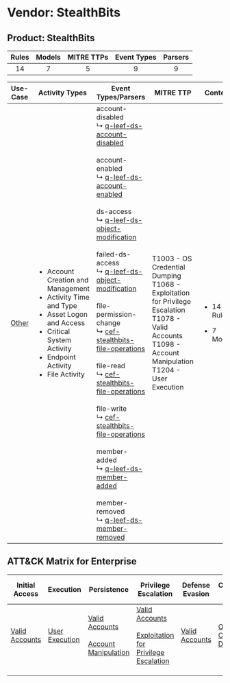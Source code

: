 Vendor: StealthBits
===================
Product: StealthBits
--------------------
| Rules | Models | MITRE TTPs | Event Types | Parsers |
|:-----:|:------:|:----------:|:-----------:|:-------:|
|  14   |   7    |     5      |      9      |    9    |

|               Use-Case                | Activity Types                                                                                                                                                                                    | Event Types/Parsers                                                                                                                                                                                                                                                                                                                                                                                                                                                                                                                                                                                                                                                                                                                                                                                                                                                                                                                                                                                                                                                                     | MITRE TTP                                                                                                                                                              | Content                                              |
|:-------------------------------------:| ------------------------------------------------------------------------------------------------------------------------------------------------------------------------------------------------- | --------------------------------------------------------------------------------------------------------------------------------------------------------------------------------------------------------------------------------------------------------------------------------------------------------------------------------------------------------------------------------------------------------------------------------------------------------------------------------------------------------------------------------------------------------------------------------------------------------------------------------------------------------------------------------------------------------------------------------------------------------------------------------------------------------------------------------------------------------------------------------------------------------------------------------------------------------------------------------------------------------------------------------------------------------------------------------------- | ---------------------------------------------------------------------------------------------------------------------------------------------------------------------- | ---------------------------------------------------- |
| [Other](../UseCases/usecase_other.md) | <ul><li>Account Creation and Management</li><li>Activity Time  and Type</li><li>Asset Logon and Access</li><li>Critical System Activity</li><li>Endpoint Activity</li><li>File Activity</li></ul> |  account-disabled<br> ↳ [q-leef-ds-account-disabled](../Parsers/parserContent_q-leef-ds-account-disabled.md)<br><br> account-enabled<br> ↳ [q-leef-ds-account-enabled](../Parsers/parserContent_q-leef-ds-account-enabled.md)<br><br> ds-access<br> ↳ [q-leef-ds-object-modification](../Parsers/parserContent_q-leef-ds-object-modification.md)<br><br> failed-ds-access<br> ↳ [q-leef-ds-object-modification](../Parsers/parserContent_q-leef-ds-object-modification.md)<br><br> file-permission-change<br> ↳ [cef-stealthbits-file-operations](../Parsers/parserContent_cef-stealthbits-file-operations.md)<br><br> file-read<br> ↳ [cef-stealthbits-file-operations](../Parsers/parserContent_cef-stealthbits-file-operations.md)<br><br> file-write<br> ↳ [cef-stealthbits-file-operations](../Parsers/parserContent_cef-stealthbits-file-operations.md)<br><br> member-added<br> ↳ [q-leef-ds-member-added](../Parsers/parserContent_q-leef-ds-member-added.md)<br><br> member-removed<br> ↳ [q-leef-ds-member-removed](../Parsers/parserContent_q-leef-ds-member-removed.md)<br> | T1003 - OS Credential Dumping<br>T1068 - Exploitation for Privilege Escalation<br>T1078 - Valid Accounts<br>T1098 - Account Manipulation<br>T1204 - User Execution<br> | <ul><li>14 Rules</li></ul><ul><li>7 Models</li></ul> |

ATT&CK Matrix for Enterprise
----------------------------
| Initial Access                                                      | Execution                                                           | Persistence                                                                                                                                  | Privilege Escalation                                                                                                                                          | Defense Evasion                                                     | Credential Access                                                          | Discovery | Lateral Movement | Collection | Command and Control | Exfiltration | Impact |
| ------------------------------------------------------------------- | ------------------------------------------------------------------- | -------------------------------------------------------------------------------------------------------------------------------------------- | ------------------------------------------------------------------------------------------------------------------------------------------------------------- | ------------------------------------------------------------------- | -------------------------------------------------------------------------- | --------- | ---------------- | ---------- | ------------------- | ------------ | ------ |
| [Valid Accounts](https://attack.mitre.org/techniques/T1078)<br><br> | [User Execution](https://attack.mitre.org/techniques/T1204)<br><br> | [Valid Accounts](https://attack.mitre.org/techniques/T1078)<br><br>[Account Manipulation](https://attack.mitre.org/techniques/T1098)<br><br> | [Valid Accounts](https://attack.mitre.org/techniques/T1078)<br><br>[Exploitation for Privilege Escalation](https://attack.mitre.org/techniques/T1068)<br><br> | [Valid Accounts](https://attack.mitre.org/techniques/T1078)<br><br> | [OS Credential Dumping](https://attack.mitre.org/techniques/T1003)<br><br> |           |                  |            |                     |              |        |